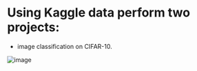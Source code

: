 
# Using Kaggle data perform two projects:

- image classification on CIFAR-10.
  
![image](https://github.com/abulzunayed/Machine-learning/assets/122612945/93875477-7da7-4592-afe3-129767e903b2)

